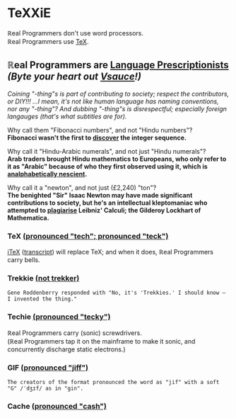 # TeXXiE

ℝeal Programmers don't use word processors.
<br>ℝeal Programmers use [TeX](https://tex.stackexchange.com/questions/7278/reasons-to-use-plain-tex).

## ℝeal Programmers are [Language Prescriptionists](https://en.wikipedia.org/wiki/Linguistic_prescription) *(Byte your heart out [Vsauce](https://youtu.be/mjy5eokIm3U?t=27m36s)!)*

*Coining "-thing"s is part of contributing to society; respect the contributors, or DIY!!! ...I mean, it's not like human language has naming conventions, nor any "-thing"? And dubbing "-thing"s is disrespectful; especially foreign langauges (that's what subtitles are for).*

Why call them "Fibonacci numbers", and not "Hindu numbers"?
<br>**Fibonacci wasn't the first to [discover](https://en.wikipedia.org/wiki/Fibonacci_number#Origins) the integer sequence.**

Why call it "Hindu-Arabic numerals", and not just "Hindu numerals"?
<br>**Arab traders brought Hindu mathematics to Europeans, who only refer to it as "Arabic" because of who they first observed using it, which is [analphabetically nescient](https://en.wikipedia.org/wiki/Hindu%E2%80%93Arabic_numeral_system#Etymology).**

Why call it a "newton", and not just (£2,240) "ton"?
<br>**The benighted "Sir" Isaac Newton may have made significant contributions to society, but he's an intellectual kleptomaniac who attempted to [plagiarise](https://en.wikipedia.org/wiki/Leibniz%E2%80%93Newton_calculus_controversy) Leibniz' Calculi; the Gilderoy Lockhart of Mathematica.**

### TeX [(pronounced "tech"; pronounced "teck")](https://en.wikipedia.org/wiki/TeX#Pronunciation_and_spelling)
[iTeX](https://youtu.be/eKaI78K_rgA?t=13m29s) ([transcript](http://tug.org/TUGboat/tb31-2/tb98knut.pdf#page=2)) will replace TeX; and when it does, ℝeal Programmers carry bells.

### Trekkie [(not trekker)](https://en.wikipedia.org/wiki/Trekkie#Trekkie_vs._Trekker)
	Gene Roddenberry responded with "No, it's 'Trekkies.' I should know — I invented the thing."

### Techie [(pronounced "tecky")](https://en.wikipedia.org/wiki/Computer_repair_technician)
ℝeal Programmers carry (sonic) screwdrivers.
<br>(ℝeal Programmers tap it on the mainframe to make it sonic, and concurrently discharge static electrons.)

### GIF [(pronounced "jiff")](https://en.wikipedia.org/wiki/GIF#Pronunciation_of_GIF)
	The creators of the format pronounced the word as "jif" with a soft "G" /ˈdʒɪf/ as in "gin".

### Cache [(pronounced "cash")](https://en.wikipedia.org/wiki/Cache_(computing))
